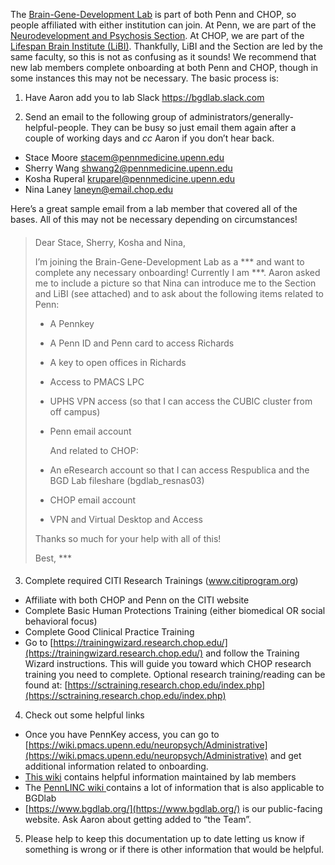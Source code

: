 <!-----

Yay, no errors, warnings, or alerts!

Conversion time: 0.316 seconds.


Using this Markdown file:

1. Paste this output into your source file.
2. See the notes and action items below regarding this conversion run.
3. Check the rendered output (headings, lists, code blocks, tables) for proper
   formatting and use a linkchecker before you publish this page.

Conversion notes:

* Docs to Markdown version 1.0β33
* Sun Sep 04 2022 12:41:59 GMT-0700 (PDT)
* Source doc: Onboarding docs
----->



The [Brain-Gene-Development Lab](www.bgdlab.org) is part of both Penn and CHOP, so people affiliated with either institution can join. At Penn, we are part of the [Neurodevelopment and Psychosis Section](https://www.med.upenn.edu/bbl/). At CHOP, we are part of the [Lifespan Brain Institute (LiBI)](https://www.research.chop.edu/libi/). Thankfully, LiBI and the Section are led by the same faculty, so this is not as confusing as it sounds! We recommend that new lab members complete onboarding at both Penn and CHOP, though in some instances this may not be necessary. The basic process is:

1. Have Aaron add you to lab Slack https://bgdlab.slack.com

2. Send an email to the following group of administrators/generally-helpful-people. They can be busy so just email them again after a couple of working days and _cc_ Aaron if you don’t hear back.
* Stace Moore [stacem@pennmedicine.upenn.edu](mailto:stacem@pennmedicine.upenn.edu)
* Sherry Wang [shwang2@pennmedicine.upenn.edu](mailto:shwang2@pennmedicine.upenn.edu)
* Kosha Ruperal [kruparel@pennmedicine.upenn.edu](mailto:kruparel@pennmedicine.upenn.edu)
* Nina Laney [laneyn@email.chop.edu](mailto:laneyn@email.chop.edu) 

Here’s a great sample email from a lab member that covered all of the bases. All of this may not be necessary depending on circumstances!
#### 
> Dear Stace, Sherry, Kosha and Nina,
>
> I’m joining the Brain-Gene-Development Lab as a *** and want to complete any necessary onboarding! Currently I am ***. Aaron asked me to include a picture so that Nina can introduce me to the Section and LiBI (see attached) and to ask about the following items related to Penn:
>
> * A Pennkey
> * A Penn ID and Penn card to access Richards
> * A key to open offices in Richards
> * Access to PMACS LPC
> * UPHS VPN access (so that I can access the CUBIC cluster from off campus)
> * Penn email account
> 
>   And related to CHOP:
>
> * An eResearch account so that I can access Respublica and the BGD Lab fileshare (bgdlab_resnas03)
> * CHOP email account
> * VPN and Virtual Desktop and Access
> 
> Thanks so much for your help with all of this!
> 
> Best, ***
####
3.   Complete required CITI Research Trainings (www.citiprogram.org)
* Affiliate with both CHOP and Penn on the CITI website
* Complete Basic Human Protections Training (either biomedical OR social behavioral focus)
* Complete Good Clinical Practice Training
* Go to [https://trainingwizard.research.chop.edu/](https://trainingwizard.research.chop.edu/) and follow the Training Wizard instructions. This will guide you toward which CHOP research training you need to complete. Optional research training/reading can be found at: [https://sctraining.research.chop.edu/index.php](https://sctraining.research.chop.edu/index.php)

4. Check out some helpful links
* Once you have PennKey access, you can go to [https://wiki.pmacs.upenn.edu/neuropsych/Administrative](https://wiki.pmacs.upenn.edu/neuropsych/Administrative) and get additional information related to onboarding.
* [This wiki](https://bgdlab.github.io/) contains helpful information maintained by lab members
* The [PennLINC wiki ](https://pennlinc.github.io/)contains a lot of information that is also applicable to BGDlab 
* [https://www.bgdlab.org/](https://www.bgdlab.org/) is our public-facing website. Ask Aaron about getting added to “the Team”.

5. Please help to keep this documentation up to date letting us know if something is wrong or if there is other information that would be helpful.
